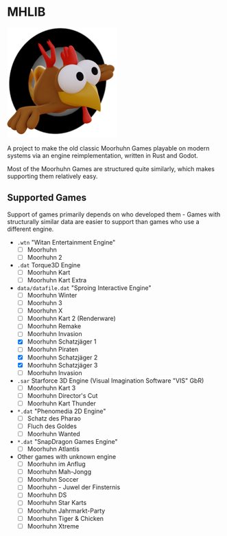 # MHLIB

![](godot/icon.png)

A project to make the old classic Moorhuhn Games playable
on modern systems via an engine reimplementation, written
in Rust and Godot.

Most of the Moorhuhn Games are structured quite similarly,
which makes supporting them relatively easy.

## Supported Games

Support of games primarily depends on who developed them - Games with structurally similar data are easier to support than games who use a different engine.

* `.wtn` "Witan Entertainment Engine"
	* [ ] Moorhuhn
	* [ ] Moorhuhn 2
* `.dat` Torque3D Engine
	* [ ] Moorhuhn Kart
	* [ ] Moorhuhn Kart Extra
* `data/datafile.dat` "Sproing Interactive Engine"
	* [ ] Moorhuhn Winter
	* [ ] Moorhuhn 3
	* [ ] Moorhuhn X
	* [ ] Moorhuhn Kart 2 (Renderware)
	* [ ] Moorhuhn Remake
	* [ ] Moorhuhn Invasion
	* [x] Moorhuhn Schatzjäger 1
	* [ ] Moorhuhn Piraten
	* [x] Moorhuhn Schatzjäger 2
	* [x] Moorhuhn Schatzjäger 3
	* [ ] Moorhuhn Invasion
* `.sar` Starforce 3D Engine (Visual Imagination Software "VIS" GbR)
	* [ ] Moorhuhn Kart 3
	* [ ] Moorhuhn Director's Cut
	* [ ] Moorhuhn Kart Thunder
* `*.dat` "Phenomedia 2D Engine"
	* [ ] Schatz des Pharao
	* [ ] Fluch des Goldes
	* [ ] Moorhuhn Wanted
* `*.dat` "SnapDragon Games Engine"
	* [ ] Moorhuhn Atlantis
* Other games with unknown engine
	* [ ] Moorhuhn im Anflug
	* [ ] Moorhuhn Mah-Jongg
	* [ ] Moorhuhn Soccer
	* [ ] Moorhuhn - Juwel der Finsternis
	* [ ] Moorhuhn DS
	* [ ] Moorhuhn Star Karts
	* [ ] Moorhuhn Jahrmarkt-Party
	* [ ] Moorhuhn Tiger & Chicken
	* [ ] Moorhuhn Xtreme
